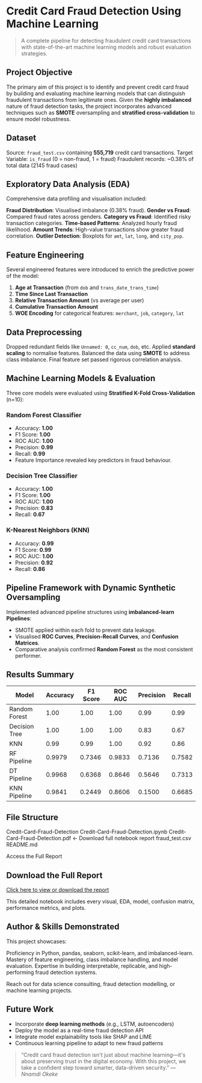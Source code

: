 # Credit Card Fraud Detection Using Machine Learning

> A complete pipeline for detecting fraudulent credit card transactions with state-of-the-art machine learning models and robust evaluation strategies.

## Project Objective

The primary aim of this project is to identify and prevent credit card fraud by building and evaluating machine learning models that can distinguish fraudulent transactions from legitimate ones. Given the **highly imbalanced** nature of fraud detection tasks, the project incorporates advanced techniques such as **SMOTE** oversampling and **stratified cross-validation** to ensure model robustness.



## Dataset

Source: `fraud_test.csv` containing **555,719** credit card transactions.
Target Variable: `is_fraud` (0 = non-fraud, 1 = fraud)
Fraudulent records: ~0.38% of total data (2145 fraud cases)



## Exploratory Data Analysis (EDA)

Comprehensive data profiling and visualisation included:

**Fraud Distribution**: Visualised imbalance (0.38% fraud).
**Gender vs Fraud**: Compared fraud rates across genders.
**Category vs Fraud**: Identified risky transaction categories.
**Time-based Patterns**: Analyzed hourly fraud likelihood.
**Amount Trends**: High-value transactions show greater fraud correlation.
**Outlier Detection**: Boxplots for `amt`, `lat`, `long`, and `city_pop`.



## Feature Engineering

Several engineered features were introduced to enrich the predictive power of the model:

1. **Age at Transaction** (from `dob` and `trans_date_trans_time`)
2. **Time Since Last Transaction**
3. **Relative Transaction Amount** (vs average per user)
4. **Cumulative Transaction Amount**
5. **WOE Encoding** for categorical features: `merchant`, `job`, `category`, `lat`



## Data Preprocessing

Dropped redundant fields like `Unnamed: 0`, `cc_num`, `dob`, etc.
Applied **standard scaling** to normalise features.
Balanced the data using **SMOTE** to address class imbalance.
Final feature set passed rigorous correlation analysis.



## Machine Learning Models & Evaluation

Three core models were evaluated using **Stratified K-Fold Cross-Validation** (n=10):

### Random Forest Classifier
- Accuracy: **1.00**
- F1 Score: **1.00**
- ROC AUC: **1.00**
- Precision: **0.99**
- Recall: **0.99**
- Feature Importance revealed key predictors in fraud behaviour.

### Decision Tree Classifier
- Accuracy: **1.00**
- F1 Score: **1.00**
- ROC AUC: **1.00**
- Precision: **0.83**
- Recall: **0.67**

### K-Nearest Neighbors (KNN)
- Accuracy: **0.99**
- F1 Score: **0.99**
- ROC AUC: **1.00**
- Precision: **0.92**
- Recall: **0.86**



## Pipeline Framework with Dynamic Synthetic Oversampling

Implemented advanced pipeline structures using **imbalanced-learn Pipelines**:

- SMOTE applied within each fold to prevent data leakage.
- Visualised **ROC Curves**, **Precision-Recall Curves**, and **Confusion Matrices**.
- Comparative analysis confirmed **Random Forest** as the most consistent performer.



## Results Summary

| Model           | Accuracy | F1 Score | ROC AUC | Precision | Recall |
|----------------|----------|----------|---------|-----------|--------|
| Random Forest  | 1.00     | 1.00     | 1.00    | 0.99      | 0.99   |
| Decision Tree  | 1.00     | 1.00     | 1.00    | 0.83      | 0.67   |
| KNN            | 0.99     | 0.99     | 1.00    | 0.92      | 0.86   |
| RF Pipeline    | 0.9979   | 0.7346   | 0.9833  | 0.7136    | 0.7582 |
| DT Pipeline    | 0.9968   | 0.6368   | 0.8646  | 0.5646    | 0.7313 |
| KNN Pipeline   | 0.9841   | 0.2449   | 0.8606  | 0.1500    | 0.6685 |



## File Structure

Credit-Card-Fraud-Detection
Credit-Card-Fraud-Detection.ipynb
Credit-Card-Fraud-Detection.pdf  ← Download full notebook report
fraud_test.csv
README.md


Access the Full Report

## Download the Full Report
[Click here to view or download the report](./Credit-Card-Fraud-Detection.pdf)


This detailed notebook includes every visual, EDA, model, confusion matrix, performance metrics, and plots.



## Author & Skills Demonstrated

This project showcases:

Proficiency in Python, pandas, seaborn, scikit-learn, and imbalanced-learn.
Mastery of feature engineering, class imbalance handling, and model evaluation.
Expertise in building interpretable, replicable, and high-performing fraud detection systems.

Reach out for data science consulting, fraud detection modelling, or machine learning projects.



## Future Work

- Incorporate **deep learning methods** (e.g., LSTM, autoencoders)
- Deploy the model as a real-time fraud detection API
- Integrate model explainability tools like SHAP and LIME
- Continuous learning pipeline to adapt to new fraud patterns



> “Credit card fraud detection isn't just about machine learning—it's about preserving trust in the digital economy. With this project, we take a confident step toward smarter, data-driven security.” — *Nnamdi Okeke*
